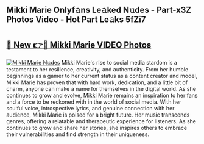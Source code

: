 ## Mikki Marie Onlyf𝚊ns Le𝚊ked N𝚞des - Part-x3Z Photos Video - Hot Part Le𝚊ks 5fZi7

# <h2><a href="http://ab10984.deff.icu/?id=Mikki+Marie">🔗 New 👉🔴 Mikki Marie VIDEO Photos</a></h2>

[![Mikki Marie N𝚞des](https://i.imgur.com/rIISA9y.gif)](http://ab10984.deff.icu/?id=Mikki+Marie)
Mikki Marie's rise to social media stardom is a testament to her resilience, creativity, and authenticity. From her humble beginnings as a gamer to her current status as a content creator and model, Mikki Marie has proven that with hard work, dedication, and a little bit of charm, anyone can make a name for themselves in the digital world. As she continues to grow and evolve, Mikki Marie remains an inspiration to her fans and a force to be reckoned with in the world of social media. With her soulful voice, introspective lyrics, and genuine connection with her audience, Mikki Marie is poised for a bright future. Her music transcends genres, offering a relatable and therapeutic experience for listeners. As she continues to grow and share her stories, she inspires others to embrace their vulnerabilities and find strength in their uniqueness.

